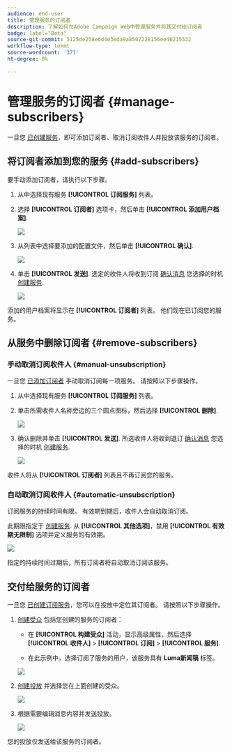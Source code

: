 ```yaml
---
audience: end-user
title: 管理服务的订阅者
description: 了解如何在Adobe Campaign Web中管理服务并将其交付给订阅者
badge: label="Beta"
source-git-commit: 5125de258edd4e3eda9a8507228156ee40215532
workflow-type: tm+mt
source-wordcount: '371'
ht-degree: 0%

---
```



# 管理服务的订阅者 {#manage-subscribers}

一旦您 [已创建服务](manage-services.md#create-service)，即可添加订阅者、取消订阅收件人并投放该服务的订阅者。

## 将订阅者添加到您的服务 {#add-subscribers}

要手动添加订阅者，请执行以下步骤。

1. 从中选择现有服务 **[!UICONTROL 订阅服务]** 列表。

1. 选择 **[!UICONTROL 订阅者]** 选项卡，然后单击 **[!UICONTROL 添加用户档案]**.

   ![](assets/service-subscribers-tab.png)

1. 从列表中选择要添加的配置文件，然后单击 **[!UICONTROL 确认]**.

   ![](assets/service-subscribers-select-profiles.png)

1. 单击 **[!UICONTROL 发送]**.<!--if you click cancel, does it mean that no message is sent but recipients are still subscribed, or they are not subscribed? it's 2 different actions in the console)--> 选定的收件人将收到订阅 [确认消息](manage-services.md#create-confirmation-message) 您选择的时机 [创建服务](manage-services.md#create-service).

   ![](assets/service-subscribers-confirmation-msg.png)

添加的用户档案将显示在 **[!UICONTROL 订阅者]** 列表。 他们现在已订阅您的服务。

## 从服务中删除订阅者 {#remove-subscribers}

### 手动取消订阅收件人 {#manual-unsubscription}

一旦您 [已添加订阅者](#add-subscribers) 手动取消订阅每一项服务。 请按照以下步骤操作。

1. 从中选择现有服务 **[!UICONTROL 订阅服务]** 列表。

1. 单击所需收件人名称旁边的三个圆点图标，然后选择 **[!UICONTROL 删除]**.

   ![](assets/service-subscribers-delete.png)

1. 确认删除并单击 **[!UICONTROL 发送]**. 所选收件人将收到退订 [确认消息](manage-services.md#create-confirmation-message) 您选择的时机 [创建服务](manage-services.md#create-service).

   ![](assets/service-subscribers-delete-confirmation.png)

收件人将从 **[!UICONTROL 订阅者]** 列表且不再订阅您的服务。

### 自动取消订阅收件人 {#automatic-unsubscription}

订阅服务的持续时间有限。 有效期到期后，收件人会自动取消订阅。

此期限指定于 [创建服务](manage-services.md#create-service). 从 **[!UICONTROL 其他选项]**，禁用 **[!UICONTROL 有效期无限制]** 选项并定义服务的有效期。

![](assets/service-create-validity-period.png)

指定的持续时间过期后，所有订阅者将自动取消订阅该服务。

## 交付给服务的订阅者

一旦您 [已创建订阅服务](manage-services.md#create-service)，您可以在投放中定位其订阅者。 请按照以下步骤操作。

1. [创建受众](../audience/create-audience.md) 包括您创建的服务的订阅者：

   * 在 **[!UICONTROL 构建受众]** 活动，显示高级属性，然后选择 **[!UICONTROL 收件人]** > **[!UICONTROL 订阅]** > **[!UICONTROL 服务]**.

   * 在此示例中，选择订阅了服务的用户，该服务具有 **Luma新闻稿** 标签。

   ![](assets/service-audience-subscribers.png)

1. [创建投放](../msg/gs-messages.md#create-delivery) 并选择您在上面创建的受众。

   ![](assets/service-delivery-targeting-subscribers.png)

1. 根据需要编辑消息内容并发送投放。

   ![](assets/service-delivery-ready.png)

您的投放仅发送给该服务的订阅者。
